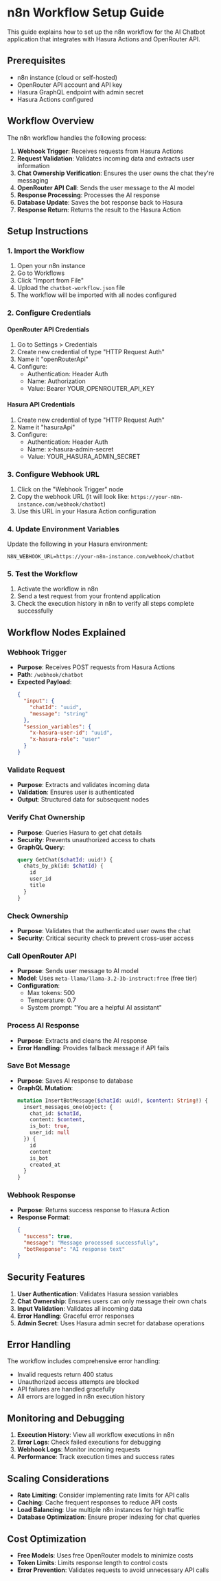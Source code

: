 # n8n Workflow Setup Guide

This guide explains how to set up the n8n workflow for the AI Chatbot application that integrates with Hasura Actions and OpenRouter API.

## Prerequisites

- n8n instance (cloud or self-hosted)
- OpenRouter API account and API key
- Hasura GraphQL endpoint with admin secret
- Hasura Actions configured

## Workflow Overview

The n8n workflow handles the following process:

1. **Webhook Trigger**: Receives requests from Hasura Actions
2. **Request Validation**: Validates incoming data and extracts user information
3. **Chat Ownership Verification**: Ensures the user owns the chat they're messaging
4. **OpenRouter API Call**: Sends the user message to the AI model
5. **Response Processing**: Processes the AI response
6. **Database Update**: Saves the bot response back to Hasura
7. **Response Return**: Returns the result to the Hasura Action

## Setup Instructions

### 1. Import the Workflow

1. Open your n8n instance
2. Go to Workflows
3. Click "Import from File"
4. Upload the `chatbot-workflow.json` file
5. The workflow will be imported with all nodes configured

### 2. Configure Credentials

#### OpenRouter API Credentials
1. Go to Settings > Credentials
2. Create new credential of type "HTTP Request Auth"
3. Name it "openRouterApi"
4. Configure:
   - Authentication: Header Auth
   - Name: Authorization
   - Value: Bearer YOUR_OPENROUTER_API_KEY

#### Hasura API Credentials
1. Create new credential of type "HTTP Request Auth"
2. Name it "hasuraApi"
3. Configure:
   - Authentication: Header Auth
   - Name: x-hasura-admin-secret
   - Value: YOUR_HASURA_ADMIN_SECRET

### 3. Configure Webhook URL

1. Click on the "Webhook Trigger" node
2. Copy the webhook URL (it will look like: `https://your-n8n-instance.com/webhook/chatbot`)
3. Use this URL in your Hasura Action configuration

### 4. Update Environment Variables

Update the following in your Hasura environment:

```env
N8N_WEBHOOK_URL=https://your-n8n-instance.com/webhook/chatbot
```

### 5. Test the Workflow

1. Activate the workflow in n8n
2. Send a test request from your frontend application
3. Check the execution history in n8n to verify all steps complete successfully

## Workflow Nodes Explained

### Webhook Trigger
- **Purpose**: Receives POST requests from Hasura Actions
- **Path**: `/webhook/chatbot`
- **Expected Payload**:
  ```json
  {
    "input": {
      "chatId": "uuid",
      "message": "string"
    },
    "session_variables": {
      "x-hasura-user-id": "uuid",
      "x-hasura-role": "user"
    }
  }
  ```

### Validate Request
- **Purpose**: Extracts and validates incoming data
- **Validation**: Ensures user is authenticated
- **Output**: Structured data for subsequent nodes

### Verify Chat Ownership
- **Purpose**: Queries Hasura to get chat details
- **Security**: Prevents unauthorized access to chats
- **GraphQL Query**:
  ```graphql
  query GetChat($chatId: uuid!) {
    chats_by_pk(id: $chatId) {
      id
      user_id
      title
    }
  }
  ```

### Check Ownership
- **Purpose**: Validates that the authenticated user owns the chat
- **Security**: Critical security check to prevent cross-user access

### Call OpenRouter API
- **Purpose**: Sends user message to AI model
- **Model**: Uses `meta-llama/llama-3.2-3b-instruct:free` (free tier)
- **Configuration**:
  - Max tokens: 500
  - Temperature: 0.7
  - System prompt: "You are a helpful AI assistant"

### Process AI Response
- **Purpose**: Extracts and cleans the AI response
- **Error Handling**: Provides fallback message if API fails

### Save Bot Message
- **Purpose**: Saves AI response to database
- **GraphQL Mutation**:
  ```graphql
  mutation InsertBotMessage($chatId: uuid!, $content: String!) {
    insert_messages_one(object: {
      chat_id: $chatId,
      content: $content,
      is_bot: true,
      user_id: null
    }) {
      id
      content
      is_bot
      created_at
    }
  }
  ```

### Webhook Response
- **Purpose**: Returns success response to Hasura Action
- **Response Format**:
  ```json
  {
    "success": true,
    "message": "Message processed successfully",
    "botResponse": "AI response text"
  }
  ```

## Security Features

1. **User Authentication**: Validates Hasura session variables
2. **Chat Ownership**: Ensures users can only message their own chats
3. **Input Validation**: Validates all incoming data
4. **Error Handling**: Graceful error responses
5. **Admin Secret**: Uses Hasura admin secret for database operations

## Error Handling

The workflow includes comprehensive error handling:

- Invalid requests return 400 status
- Unauthorized access attempts are blocked
- API failures are handled gracefully
- All errors are logged in n8n execution history

## Monitoring and Debugging

1. **Execution History**: View all workflow executions in n8n
2. **Error Logs**: Check failed executions for debugging
3. **Webhook Logs**: Monitor incoming requests
4. **Performance**: Track execution times and success rates

## Scaling Considerations

- **Rate Limiting**: Consider implementing rate limits for API calls
- **Caching**: Cache frequent responses to reduce API costs
- **Load Balancing**: Use multiple n8n instances for high traffic
- **Database Optimization**: Ensure proper indexing for chat queries

## Cost Optimization

- **Free Models**: Uses free OpenRouter models to minimize costs
- **Token Limits**: Limits response length to control costs
- **Error Prevention**: Validates requests to avoid unnecessary API calls

